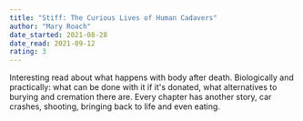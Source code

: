 ```yaml
---
title: "Stiff: The Curious Lives of Human Cadavers"
author: "Mary Roach"
date_started: 2021-08-28
date_read: 2021-09-12
rating: 3
---
```

Interesting read about what happens with body after death. Biologically and practically: what can be done with it if it's donated, what alternatives to burying and cremation there are. Every chapter has another story, car crashes, shooting, bringing back to life and even eating.
